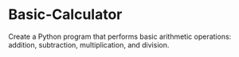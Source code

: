 # Basic-Calculator
Create a Python program that performs basic arithmetic operations: addition, subtraction, multiplication, and division.

